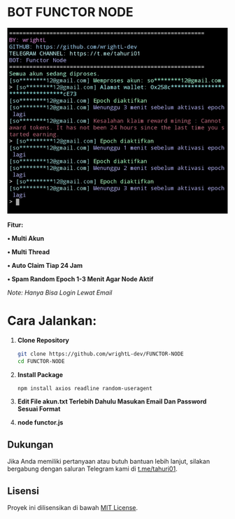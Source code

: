 # BOT FUNCTOR NODE

![Fitur Functor](FUNCTOR.png)

**Fitur:**

**• Multi Akun**

**• Multi Thread**

**• Auto Claim Tiap 24 Jam**

**• Spam Random Epoch 1-3 Menit Agar Node Aktif**


*Note: Hanya Bisa Login Lewat Email*

# Cara Jalankan:

1. **Clone Repository**
   ```bash
   git clone https://github.com/wrightL-dev/FUNCTOR-NODE
   cd FUNCTOR-NODE

2. **Install Package**
   ```bash
   npm install axios readline random-useragent

3. **Edit File akun.txt Terlebih Dahulu Masukan Email Dan Password Sesuai Format**

4. **node functor.js**

## Dukungan

Jika Anda memiliki pertanyaan atau butuh bantuan lebih lanjut, silakan bergabung dengan saluran Telegram kami di [t.me/tahuri01](https://t.me/tahuri01).

## Lisensi

Proyek ini dilisensikan di bawah [MIT License](LICENSE).
